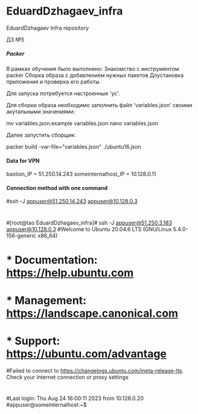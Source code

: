 # EduardDzhagaev_infra
EduardDzhagaev Infra repository

ДЗ №5
##### Packer #####

В рамках обучения было выполнено:
Знакомство с инструментом packer
Сборка образа с добавлением нужных пакетов
Доустановка приложения и проверка его работы


Для запуска потребуется настроенные 'yc'.

Для сборки образа необходимо заполнить файл 'variables.json' своими акутальными значениями:

mv variables.json.example variables.json
nano variables.json

Далее запустить сборщик:

packer build -var-file="variables.json" ./ubuntu16.json













#### Data for VPN ####

bastion_IP = 51.250.14.243
someinternalhost_IP = 10.128.0.11



#### Connection method with one command ####

#ssh -J appuser@51.250.14.243 appuser@10.128.0.3
#
#[root@tao EduardDzhagaev_infra]# ssh -J appuser@51.250.3.183 appuser@10.128.0.3
#Welcome to Ubuntu 20.04.6 LTS (GNU/Linux 5.4.0-156-generic x86_64)
#
# * Documentation:  https://help.ubuntu.com
# * Management:     https://landscape.canonical.com
# * Support:        https://ubuntu.com/advantage
#Failed to connect to https://changelogs.ubuntu.com/meta-release-lts. Check your Internet connection or proxy settings
#
#Last login: Thu Aug 24 16:00:11 2023 from 10.128.0.20
#appuser@someinternalhost:~$


